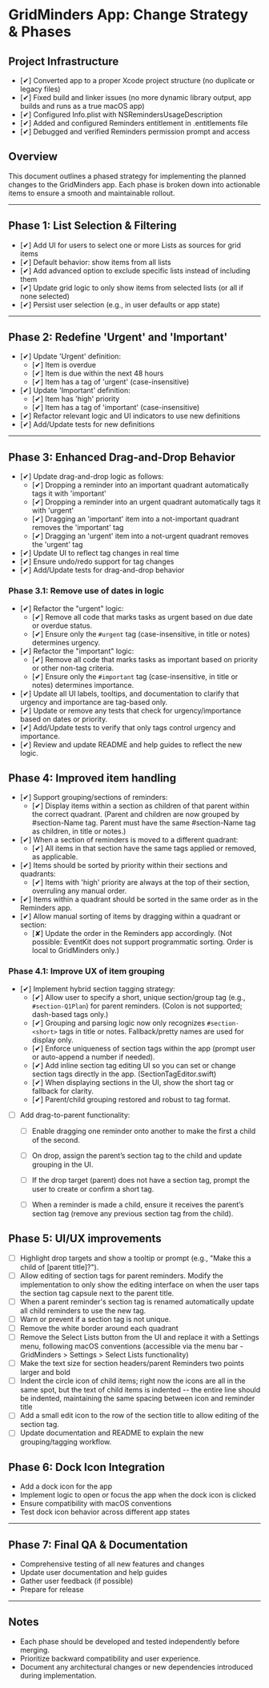 # GridMinders App: Change Strategy & Phases

## Project Infrastructure
- [✔] Converted app to a proper Xcode project structure (no duplicate or legacy files)
- [✔] Fixed build and linker issues (no more dynamic library output, app builds and runs as a true macOS app)
- [✔] Configured Info.plist with NSRemindersUsageDescription
- [✔] Added and configured Reminders entitlement in .entitlements file
- [✔] Debugged and verified Reminders permission prompt and access

## Overview
This document outlines a phased strategy for implementing the planned changes to the GridMinders app. Each phase is broken down into actionable items to ensure a smooth and maintainable rollout.

---

## Phase 1: List Selection & Filtering
- [✔] Add UI for users to select one or more Lists as sources for grid items
- [✔] Default behavior: show items from all lists
- [✔] Add advanced option to exclude specific lists instead of including them
- [✔] Update grid logic to only show items from selected lists (or all if none selected)
- [✔] Persist user selection (e.g., in user defaults or app state)

---

## Phase 2: Redefine 'Urgent' and 'Important'
- [✔] Update 'Urgent' definition:
  - [✔] Item is overdue
  - [✔] Item is due within the next 48 hours
  - [✔] Item has a tag of 'urgent' (case-insensitive)
- [✔] Update 'Important' definition:
  - [✔] Item has 'high' priority
  - [✔] Item has a tag of 'important' (case-insensitive)
- [✔] Refactor relevant logic and UI indicators to use new definitions
- [✔] Add/Update tests for new definitions

---

## Phase 3: Enhanced Drag-and-Drop Behavior
- [✔] Update drag-and-drop logic as follows:
  - [✔] Dropping a reminder into an important quadrant automatically tags it with 'important'
  - [✔] Dropping a reminder into an urgent quadrant automatically tags it with 'urgent'
  - [✔] Dragging an 'important' item into a not-important quadrant removes the 'important' tag
  - [✔] Dragging an 'urgent' item into a not-urgent quadrant removes the 'urgent' tag
- [✔] Update UI to reflect tag changes in real time
- [✔] Ensure undo/redo support for tag changes
- [✔] Add/Update tests for drag-and-drop behavior

### Phase 3.1: Remove use of dates in logic
- [✔] Refactor the "urgent" logic:
  - [✔] Remove all code that marks tasks as urgent based on due date or overdue status.
  - [✔] Ensure only the `#urgent` tag (case-insensitive, in title or notes) determines urgency.
- [✔] Refactor the "important" logic:
  - [✔] Remove all code that marks tasks as important based on priority or other non-tag criteria.
  - [✔] Ensure only the `#important` tag (case-insensitive, in title or notes) determines importance.
- [✔] Update all UI labels, tooltips, and documentation to clarify that urgency and importance are tag-based only.
- [✔] Update or remove any tests that check for urgency/importance based on dates or priority.
- [✔] Add/Update tests to verify that only tags control urgency and importance.
- [✔] Review and update README and help guides to reflect the new logic.

## Phase 4: Improved item handling
- [✔] Support grouping/sections of reminders:
  - [✔] Display items within a section as children of that parent within the correct quadrant. (Parent and children are now grouped by #section-Name tag. Parent must have the same #section-Name tag as children, in title or notes.)
- [✔] When a section of reminders is moved to a different quadrant:
  - [✔] All items in that section have the same tags applied or removed, as applicable.
- [✔] Items should be sorted by priority within their sections and quadrants:
  - [✔] Items with 'high' priority are always at the top of their section, overruling any manual order.
- [✔] Items within a quadrant should be sorted in the same order as in the Reminders app.
- [✔] Allow manual sorting of items by dragging within a quadrant or section:
  - [✘] Update the order in the Reminders app accordingly. (Not possible: EventKit does not support programmatic sorting. Order is local to GridMinders only.)

### Phase 4.1: Improve UX of item grouping
- [✔] Implement hybrid section tagging strategy:
  - [✔] Allow user to specify a short, unique section/group tag (e.g., `#section-Q1Plan`) for parent reminders. (Colon is not supported; dash-based tags only.)
  - [✔] Grouping and parsing logic now only recognizes `#section-<short>` tags in title or notes. Fallback/pretty names are used for display only.
  - [✔] Enforce uniqueness of section tags within the app (prompt user or auto-append a number if needed).
  - [✔] Add inline section tag editing UI so you can set or change section tags directly in the app. (SectionTagEditor.swift)
  - [✔] When displaying sections in the UI, show the short tag or fallback for clarity.
  - [✔] Parent/child grouping restored and robust to tag format.
- [ ] Add drag-to-parent functionality:
  - [ ] Enable dragging one reminder onto another to make the first a child of the second.
  - [ ] On drop, assign the parent’s section tag to the child and update grouping in the UI.
  - [ ] If the drop target (parent) does not have a section tag, prompt the user to create or confirm a  short tag.
  - [ ] When a reminder is made a child, ensure it receives the parent’s section tag (remove any previous section tag from the child).


## Phase 5: UI/UX improvements
- [ ] Highlight drop targets and show a tooltip or prompt (e.g., "Make this a child of [parent title]?").
- [ ] Allow editing of section tags for parent reminders. Modify the implementation to only show the editing interface on when the user taps the section tag capsule next to the parent title.
- [ ] When a parent reminder's section tag is renamed automatically update all child reminders to use the new tag.
- [ ] Warn or prevent if a section tag is not unique.
- [ ] Remove the white border around each quadrant 
- [ ] Remove the Select Lists button from the UI and replace it with a Settings menu, following macOS conventions (accessible via the menu bar - GridMinders > Settings > Select Lists functionality)
- [ ] Make the text size for section headers/parent Reminders two points larger and bold
- [ ] Indent the circle icon of child items; right now the icons are all in the same spot, but the text of child items is indented -- the entire line should be indented, maintaining the same spacing between icon and reminder title
- [ ] Add a small edit icon to the row of the section title to allow editing of the section tag.
- [ ] Update documentation and README to explain the new grouping/tagging workflow.

## Phase 6: Dock Icon Integration
- Add a dock icon for the app
- Implement logic to open or focus the app when the dock icon is clicked
- Ensure compatibility with macOS conventions
- Test dock icon behavior across different app states

---

## Phase 7: Final QA & Documentation
- Comprehensive testing of all new features and changes
- Update user documentation and help guides
- Gather user feedback (if possible)
- Prepare for release

---

## Notes
- Each phase should be developed and tested independently before merging.
- Prioritize backward compatibility and user experience.
- Document any architectural changes or new dependencies introduced during implementation.
